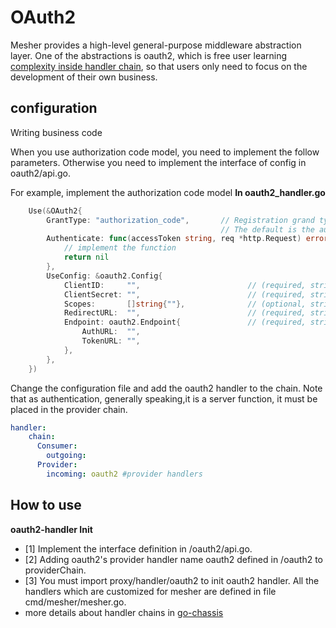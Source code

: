 # OAuth2

Mesher provides a high-level general-purpose middleware abstraction layer. One of the abstractions is oauth2, which is free  user learning [complexity inside handler chain](https://docs.go-chassis.com/dev-guides/how-to-implement-handler.html), so that users only need to focus on the development of their own business.

## configuration

Writing business code

When you use authorization code model, you need to implement the follow parameters. Otherwise you need to implement the interface of config in oauth2/api.go.

For example, implement the authorization code model **In oauth2_handler.go**

```go
    Use(&OAuth2{
		GrantType: "authorization_code",       // Registration grand type
		                                       // The default is the authorization code model
		Authenticate: func(accessToken string, req *http.Request) error {
            // implement the function 
			return nil
		},
		UseConfig: &oauth2.Config{
			ClientID:     "",                        // (required, string) your client_ID
			ClientSecret: "",                        // (required, string) your client_Secret
			Scopes:       []string{""},              // (optional, string) scope specifies requested permissions
			RedirectURL:  "",                        // (required, string) URL to redirect users going through the OAuth2 flow, 
			Endpoint: oauth2.Endpoint{               // (required, string) your auth server endpoint
				AuthURL:  "",
				TokenURL: "",
			},
		},
	})
```

Change the configuration file and add the oauth2 handler to the chain. Note that as authentication, generally speaking,it is a server function, it must be placed in the provider chain.

```yaml
handler:
    chain:
      Consumer:
        outgoing: 
      Provider:
        incoming: oauth2 #provider handlers
```

## How to use

**oauth2-handler Init**
- [1] Implement the interface definition in /oauth2/api.go.
- [2] Adding oauth2's provider handler name oauth2 defined in /oauth2 to providerChain.
- [3] You must import proxy/handler/oauth2 to init oauth2 handler. All the handlers which are customized for mesher are defined in file cmd/mesher/mesher.go.
- more details about handler chains in [go-chassis](https://github.com/go-chassis/go-chassis#readme)



